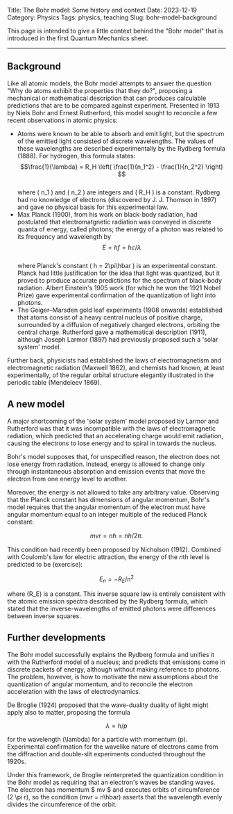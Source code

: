 Title: The Bohr model: Some history and context
Date: 2023-12-19
Category: Physics 
Tags: physics, teaching
Slug: bohr-model-background

This page is intended to give a little context behind the "Bohr model" that is introduced in the first Quantum Mechanics sheet.

---

## Background

Like all atomic models, the Bohr model attempts to answer the question "Why do atoms exhibit the properties that they do?", proposing a mechanical or mathematical description that can produces calculable predictions that are to be compared against experiment. Presented in 1913 by Niels Bohr and Ernest Rutherford, this model sought to reconcile a few recent observations in atomic physics:

-   Atoms were known to be able to absorb and emit light, but the spectrum of the emitted light consisted of discrete wavelengths. The values of these wavelengths are described experimentally by the Rydberg formula (1888). For hydrogen, this formula states:  
    $$\frac{1}{\lambda} = R_H \left( \frac{1}{n_1^2} - \frac{1}{n_2^2} \right) $$  
    where \( n_1 \) and \( n_2 \) are integers and \( R_H \) is a constant. Rydberg had no knowledge of electrons (discovered by J. J. Thomson in 1897) and gave no physical basis for this experimental law.
-   Max Planck (1900), from his work on black-body radiation, had postulated that electromatgnetic radiation was conveyed in discrete quanta of energy, called photons; the energy of a photon was related to its frequency and wavelength by  
    $$ E = h f = h c / \lambda $$  
    where Planck's constant \( h = 2\pi\hbar \) is an experimental constant. Planck had little justification for the idea that light was quantized, but it proved to produce accurate predictions for the spectrum of black-body radiation. Albert Einstein's 1905 work (for which he won the 1921 Nobel Prize) gave experimental confirmation of the quantization of light into photons.
-   The Geiger–Marsden gold leaf experiments (1908 onwards) established that atoms consist of a heavy central nucleus of positive charge, surrounded by a diffusion of negatively charged electrons, orbiting the central charge. Rutherford gave a mathematical description (1911), although Joseph Larmor (1897) had previously proposed such a 'solar system' model.

Further back, physicists had established the laws of electromagnetism and electromagnetic radiation (Maxwell 1862), and chemists had known, at least experimentally, of the regular orbital structure elegantly illustrated in the periodic table (Mendeleev 1869).

## A new model

A major shortcoming of the 'solar system' model proposed by Larmor and Rutherford was that it was incompatible with the laws of electromagnetic radiation, which predicted that an accelerating charge would emit radiation, causing the electrons to lose energy and to spiral in towards the nucleus.

Bohr's model supposes that, for unspecified reason, the electron does not lose energy from radiation. Instead, energy is allowed to change only through instantaneous absorption and emission events that move the electron from one energy level to another.

Moreover, the energy is not allowed to take any arbitrary value. Observing that the Planck constant has dimensions of angular momentum, Bohr's model requires that the angular momentum of the electron must have angular momentum equal to an integer multiple of the reduced Planck constant:

$$ m v r = n \hbar = n h / 2\pi . $$

This condition had recently been proposed by Nicholson (1912). Combined with Coulomb's law for electric attraction, the energy of the $n$th level is predicted to be (exercise):

$$ E_n = -R_E / n^2 $$

where \(R_E\) is a constant. This inverse square law is entirely consistent with the atomic emission spectra described by the Rydberg formula, which stated that the inverse-wavelengths of emitted photons were differences between inverse squares.

## Further developments

The Bohr model successfully explains the Rydberg formula and unifies it with the Rutherford model of a nucleus; and predicts that emissions come in discrete packets of energy, although without making reference to photons. The problem, however, is how to motivate the new assumptions about the quantization of angular momentum, and to reconcile the electron acceleration with the laws of electrodynamics.

De Broglie (1924) proposed that the wave-duality duality of light might apply also to matter, proposing the formula

$$\lambda = h / p$$

for the wavelength \(\lambda\) for a particle with momentum \(p\). Experimental confirmation for the wavelike nature of electrons came from the diffraction and double-slit experiments conducted throughout the 1920s.

Under this framework, de Broglie reinterpreted the quantization condition in the Bohr model as requiring that an electron's waves be standing waves. The electron has momentum $ mv $ and executes orbits of circumference \(2 \pi r\), so the condition \(mvr = n\hbar\) asserts that the wavelength evenly divides the circumference of the orbit.
